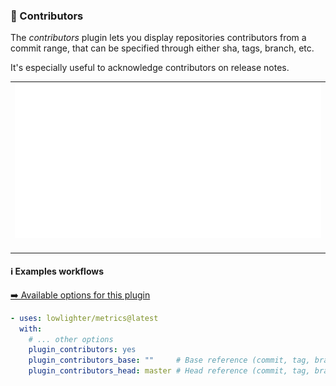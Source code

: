 ### 🏅 Contributors

The *contributors* plugin lets you display repositories contributors from a commit range, that can be specified through either sha, tags, branch, etc.

It's especially useful to acknowledge contributors on release notes.

<table>
  <td align="center">
    <img src="https://github.com/lowlighter/lowlighter/blob/master/metrics.plugin.contributors.svg">
    <img width="900" height="1" alt="">
  </td>
</table>

#### ℹ️ Examples workflows

[➡️ Available options for this plugin](metadata.yml)

```yaml
- uses: lowlighter/metrics@latest
  with:
    # ... other options
    plugin_contributors: yes
    plugin_contributors_base: ""     # Base reference (commit, tag, branch, etc.)
    plugin_contributors_head: master # Head reference (commit, tag, branch, etc.)
```